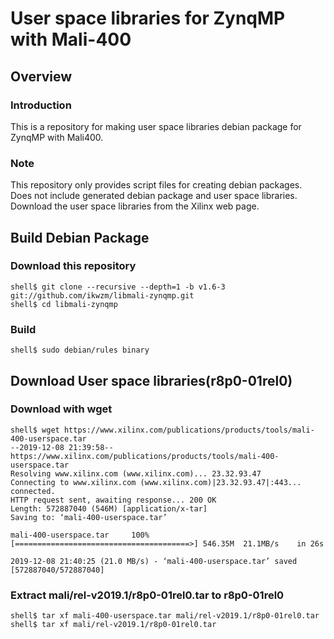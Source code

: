 User space libraries for ZynqMP with Mali-400
====================================================================================

Overview
------------------------------------------------------------------------------------

### Introduction

This is a repository for making user space libraries debian package for ZynqMP with Mali400.

### Note

This repository only provides script files for creating debian packages. Does not include generated debian package and user space libraries. Download the user space libraries from the Xilinx web page.

Build Debian Package
------------------------------------------------------------------------------------

### Download this repository

```console
shell$ git clone --recursive --depth=1 -b v1.6-3 git://github.com/ikwzm/libmali-zynqmp.git
shell$ cd libmali-zynqmp
```

### Build

```console
shell$ sudo debian/rules binary
```

Download User space libraries(r8p0-01rel0)
------------------------------------------------------------------------------------

### Download with wget

```console
shell$ wget https://www.xilinx.com/publications/products/tools/mali-400-userspace.tar 
--2019-12-08 21:39:58--  https://www.xilinx.com/publications/products/tools/mali-400-userspace.tar
Resolving www.xilinx.com (www.xilinx.com)... 23.32.93.47
Connecting to www.xilinx.com (www.xilinx.com)|23.32.93.47|:443... connected.
HTTP request sent, awaiting response... 200 OK
Length: 572887040 (546M) [application/x-tar]
Saving to: ‘mali-400-userspace.tar’

mali-400-userspace.tar     100%[=======================================>] 546.35M  21.1MB/s    in 26s     

2019-12-08 21:40:25 (21.0 MB/s) - ‘mali-400-userspace.tar’ saved [572887040/572887040]

```

### Extract mali/rel-v2019.1/r8p0-01rel0.tar to r8p0-01rel0

```console
shell$ tar xf mali-400-userspace.tar mali/rel-v2019.1/r8p0-01rel0.tar
shell$ tar xf mali/rel-v2019.1/r8p0-01rel0.tar
```

